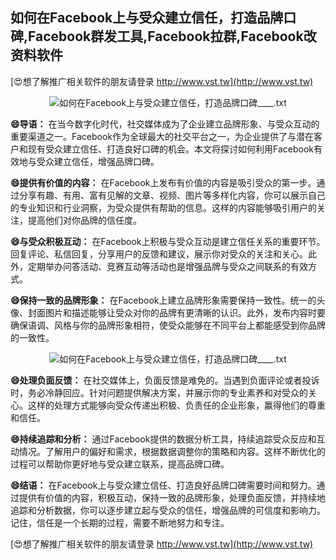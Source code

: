 ## **如何在Facebook上与受众建立信任，打造品牌口碑,Facebook群发工具,Facebook拉群,Facebook改资料软件**

[😍想了解推广相关软件的朋友请登录 http://www.vst.tw](http://www.vst.tw)

 <center><img src="https://vst.tw/MP4/tuiguang/png/1.png" alt="如何在Facebook上与受众建立信任，打造品牌口碑____.txt"></center>

**😄导语：**
在当今数字化时代，社交媒体成为了企业建立品牌形象、与受众互动的重要渠道之一。Facebook作为全球最大的社交平台之一，为企业提供了与潜在客户和现有受众建立信任、打造良好口碑的机会。本文将探讨如何利用Facebook有效地与受众建立信任，增强品牌口碑。

**😄提供有价值的内容：**
在Facebook上发布有价值的内容是吸引受众的第一步。通过分享有趣、有用、富有见解的文章、视频、图片等多样化内容，你可以展示自己的专业知识和行业洞察，为受众提供有帮助的信息。这样的内容能够吸引用户的关注，提高他们对你品牌的信任度。

**😄与受众积极互动：**
在Facebook上积极与受众互动是建立信任关系的重要环节。回复评论、私信回复，分享用户的反馈和建议，展示你对受众的关注和关心。此外，定期举办问答活动、竞赛互动等活动也是增强品牌与受众之间联系的有效方式。

**😄保持一致的品牌形象：**
在Facebook上建立品牌形象需要保持一致性。统一的头像、封面图片和描述能够让受众对你的品牌有更清晰的认识。此外，发布内容时要确保语调、风格与你的品牌形象相符，使受众能够在不同平台上都能感受到你品牌的一致性。

 <center><img src="https://vst.tw/MP4/tuiguang/png/0.png" alt="如何在Facebook上与受众建立信任，打造品牌口碑____.txt"></center>

**😄处理负面反馈：**
在社交媒体上，负面反馈是难免的。当遇到负面评论或者投诉时，务必冷静回应。针对问题提供解决方案，并展示你的专业素养和对受众的关心。这样的处理方式能够向受众传递出积极、负责任的企业形象，赢得他们的尊重和信任。

**😄持续追踪和分析：**
通过Facebook提供的数据分析工具，持续追踪受众反应和互动情况。了解用户的偏好和需求，根据数据调整你的策略和内容。这样不断优化的过程可以帮助你更好地与受众建立联系，提高品牌口碑。

**😄结语：**
在Facebook上与受众建立信任、打造良好品牌口碑需要时间和努力。通过提供有价值的内容，积极互动，保持一致的品牌形象，处理负面反馈，并持续地追踪和分析数据，你可以逐步建立起与受众的信任，增强品牌的可信度和影响力。记住，信任是一个长期的过程，需要不断地努力和专注。

[😍想了解推广相关软件的朋友请登录 http://www.vst.tw](http://www.vst.tw)



